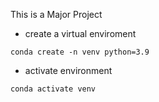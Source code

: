 This is a Major Project

- create a virtual enviroment

```
conda create -n venv python=3.9
````
- activate environment

```
conda activate venv
````
